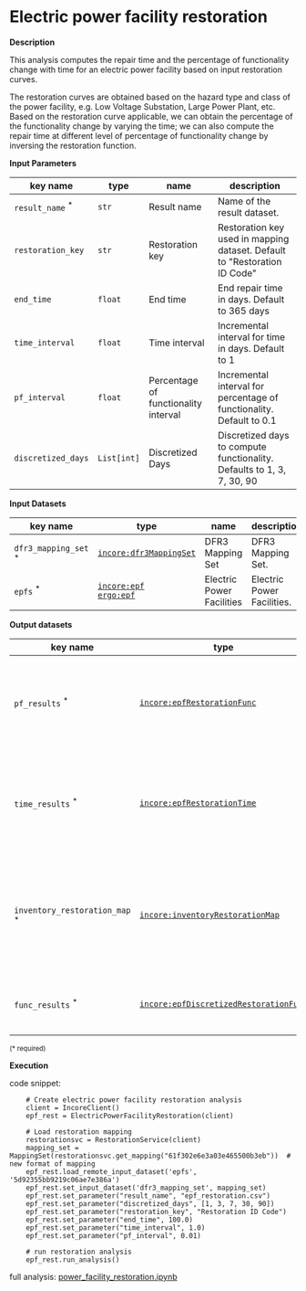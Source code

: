 # Electric power facility restoration

**Description**

This analysis computes the repair time and the percentage of functionality change with time for an electric power 
facility based on input restoration curves.

The restoration curves are obtained based on the hazard type and class of the power facility, e.g. Low 
Voltage Substation, Large Power Plant, etc. Based on the restoration curve applicable, we can obtain the 
percentage of the functionality change by varying the time; we can also compute the repair time at different 
level of percentage of functionality change by inversing the restoration function.

**Input Parameters**

key name | type | name | description
--- | --- | --- | ---
`result_name` <sup>*</sup> | `str` | Result name | Name of the result dataset.
`restoration_key` | `str` | Restoration key | Restoration key used in mapping dataset. Default to "Restoration ID Code"
`end_time` | `float` | End time | End repair time in days. Default to 365 days
`time_interval` | `float` | Time interval | Incremental interval for time in days. Default to 1
`pf_interval` | `float` | Percentage of functionality interval | Incremental interval for percentage of functionality. Default to 0.1
`discretized_days` | `List[int]`  | Discretized Days | Discretized days to compute functionality. Defaults to 1, 3, 7, 30, 90

**Input Datasets**

key name | type | name | description
--- | --- | --- | ---
`dfr3_mapping_set` <sup>*</sup> | [`incore:dfr3MappingSet`](https://tools.in-core.org/semantics/api/types/incore:dfr3MappingSet) | DFR3 Mapping Set | DFR3 Mapping Set.
`epfs` <sup>*</sup> | [`incore:epf`](https://tools.in-core.org/semantics/api/types/incore:epf) <br> [`ergo:epf`](https://tools.in-core.org/semantics/api/types/ergo:epf) | Electric Power Facilities | Electric Power Facilities.

**Output datasets** 

key name | type | name | description
--- | --- | --- | ---
`pf_results` <sup>*</sup> | [`incore:epfRestorationFunc`](https://tools.in-core.org/semantics/api/types/incore:epfRestorationFunc) | Percentage of functionality results | A csv file recording functionality change with time for each class and limit state
`time_results` <sup>*</sup> | [`incore:epfRestorationTime`](https://tools.in-core.org/semantics/api/types/incore:epfRestorationTime) | Time results | A csv file recording repair time at certain functionality recovery for each class and limit state.
`inventory_restoration_map` <sup>*</sup> | [`incore:inventoryRestorationMap`](https://tools.in-core.org/semantics/api/types/incore:inventoryRestorationMap) | Mapping of inventory and restoration | A csv file recording the mapping relationship between GUID and restoration id applicable.
`func_results` <sup>*</sup> | [`incore:epfDiscretizedRestorationFunc`](https://tools.in-core.org/semantics/api/types/incore:epfDiscretizedRestorationFunc) | Discretized restoration functionality | A csv file recording discretized functionality over time.

<small>(* required)</small>

**Execution**

code snippet:

```
    # Create electric power facility restoration analysis
    client = IncoreClient()
    epf_rest = ElectricPowerFacilityRestoration(client)

    # Load restoration mapping
    restorationsvc = RestorationService(client)
    mapping_set = MappingSet(restorationsvc.get_mapping("61f302e6e3a03e465500b3eb"))  # new format of mapping
    epf_rest.load_remote_input_dataset('epfs', '5d92355bb9219c06ae7e386a')
    epf_rest.set_input_dataset('dfr3_mapping_set', mapping_set)
    epf_rest.set_parameter("result_name", "epf_restoration.csv")
    epf_rest.set_parameter("discretized_days", [1, 3, 7, 30, 90])
    epf_rest.set_parameter("restoration_key", "Restoration ID Code")
    epf_rest.set_parameter("end_time", 100.0)
    epf_rest.set_parameter("time_interval", 1.0)
    epf_rest.set_parameter("pf_interval", 0.01) 
    
    # run restoration analysis
    epf_rest.run_analysis()
```

full analysis: [power_facility_restoration.ipynb](https://github.com/IN-CORE/incore-docs/blob/main/notebooks/power_facility_restoration.ipynb)

